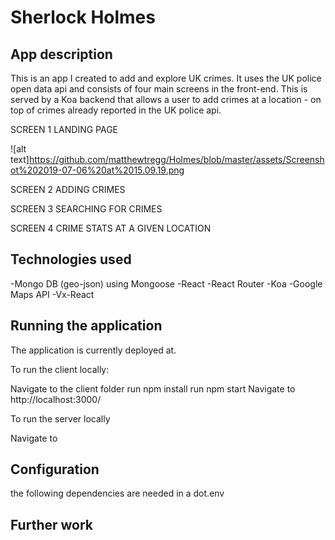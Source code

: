 # Sherlock Holmes 

## App description
This is an app I created to add and explore UK crimes. It uses the UK police open data api and consists of four main screens in the front-end. This is served by a Koa backend that allows a user to add crimes at a location - on top of crimes already reported in the UK police api. 

SCREEN 1 LANDING PAGE 


![alt text]https://github.com/matthewtregg/Holmes/blob/master/assets/Screenshot%202019-07-06%20at%2015.09.19.png


SCREEN 2 ADDING CRIMES

SCREEN 3 SEARCHING FOR CRIMES

SCREEN 4 CRIME STATS AT A GIVEN LOCATION


## Technologies used 
-Mongo DB (geo-json) using Mongoose
-React 
-React Router
-Koa 
-Google Maps API
-Vx-React

## Running the application
The application is currently deployed at. 

To run the client locally:

Navigate to the client folder
run npm install
run npm start
Navigate to http://localhost:3000/

To run the server locally

Navigate to 

## Configuration
the following dependencies are needed in a dot.env 

## Further work


